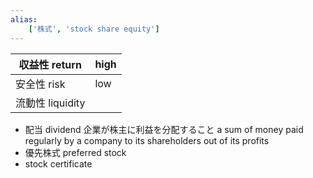 ```yaml
---
alias:
    ['株式', 'stock share equity']
---
```

| 収益性 return    | high |
| ------------- | ---- |
| 安全性 risk      | low  |
| 流動性 liquidity |      |
- 配当 dividend
    企業が株主に利益を分配すること
    a sum of money paid regularly by a company to its shareholders out of its profits
- 優先株式 preferred stock
- stock certificate